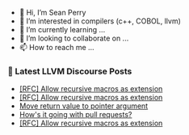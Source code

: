 - 👋 Hi, I’m Sean Perry
- 👀 I’m interested in compilers (c++, COBOL, llvm)
- 🌱 I’m currently learning ...
- 💞️ I’m looking to collaborate on ...
- 📫 How to reach me ...

<!---
s66perry/s66perry is a ✨ special ✨ repository because its `README.md` (this file) appears on your GitHub profile.
You can click the Preview link to take a look at your changes.
--->
### 📕 Latest LLVM Discourse Posts

<!-- DISCOURSE-LLVM:START -->
- [[RFC] Allow recursive macros as extension](https://discourse.llvm.org/t/rfc-allow-recursive-macros-as-extension/73401#post_7)
- [[RFC] Allow recursive macros as extension](https://discourse.llvm.org/t/rfc-allow-recursive-macros-as-extension/73401#post_6)
- [Move return value to pointer argument](https://discourse.llvm.org/t/move-return-value-to-pointer-argument/73483#post_1)
- [How&#39;s it going with pull requests?](https://discourse.llvm.org/t/hows-it-going-with-pull-requests/73467#post_10)
- [[RFC] Allow recursive macros as extension](https://discourse.llvm.org/t/rfc-allow-recursive-macros-as-extension/73401#post_5)
<!-- DISCOURSE-LLVM:END -->
